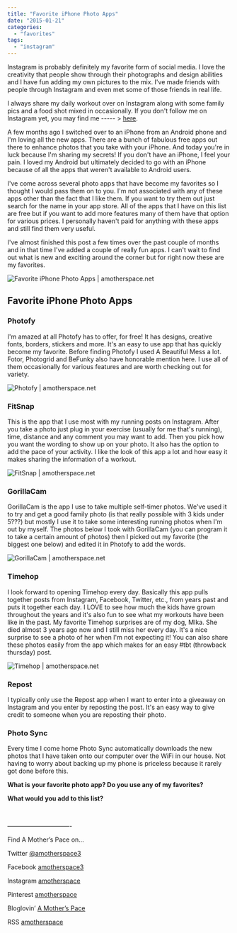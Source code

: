 ```yaml
---
title: "Favorite iPhone Photo Apps"
date: "2015-01-21"
categories: 
  - "favorites"
tags: 
  - "instagram"
---
```


Instagram is probably definitely my favorite form of social media. I love the creativity that people show through their photographs and design abilities and I have fun adding my own pictures to the mix. I've made friends with people through Instagram and even met some of those friends in real life.

I always share my daily workout over on Instagram along with some family pics and a food shot mixed in occasionally. If you don't follow me on Instagram yet, you may find me ----- > [here](http://instagram.com/amotherspace/).

A few months ago I switched over to an iPhone from an Android phone and I'm loving all the new apps. There are a bunch of fabulous free apps out there to enhance photos that you take with your iPhone. And today you're in luck because I'm sharing my secrets! If you don't have an iPhone, I feel your pain. I loved my Android but ultimately decided to go with an iPhone because of all the apps that weren't available to Android users.

I've come across several photo apps that have become my favorites so I thought I would pass them on to you. I'm not associated with any of these apps other than the fact that I like them. If you want to try them out just search for the name in your app store. All of the apps that I have on this list are free but if you want to add more features many of them have that option for various prices. I personally haven't paid for anything with these apps and still find them very useful.

I've almost finished this post a few times over the past couple of months and in that time I've added a couple of really fun apps. I can't wait to find out what is new and exciting around the corner but for right now these are my favorites.

![Favorite iPhone Photo Apps | amotherspace.net](images/IMG_2774-1024x1024.jpg)

## **Favorite iPhone Photo Apps**

### Photofy

I'm amazed at all Photofy has to offer, for free! It has designs, creative fonts, borders, stickers and more. It's an easy to use app that has quickly become my favorite. Before finding Photofy I used A Beautiful Mess a lot. Fotor, Photogrid and BeFunky also have honorable mention here. I use all of them occasionally for various features and are worth checking out for variety.

![Photofy | amotherspace.net](images/IMG_2090-1024x1024.jpg)

### FitSnap

This is the app that I use most with my running posts on Instagram. After you take a photo just plug in your exercise (usually for me that's running), time, distance and any comment you may want to add. Then you pick how you want the wording to show up on your photo. It also has the option to add the pace of your activity. I like the look of this app a lot and how easy it makes sharing the information of a workout.

![FitSnap | amotherspace.net](images/10747877_566278686807651_539036606_n.jpg)

### GorillaCam

GorillaCam is the app I use to take multiple self-timer photos. We've used it to try and get a good family photo (is that really possible with 3 kids under 5???) but mostly I use it to take some interesting running photos when I'm out by myself. The photos below I took with GorillaCam (you can program it to take a certain amount of photos) then I picked out my favorite (the biggest one below) and edited it in Photofy to add the words.

![GorillaCam | amotherspace.net](images/GorillaCam-1024x1024.jpg)

### Timehop

I look forward to opening Timehop every day. Basically this app pulls together posts from Instagram, Facebook, Twitter, etc., from years past and puts it together each day. I LOVE to see how much the kids have grown throughout the years and it's also fun to see what my workouts have been like in the past. My favorite Timehop surprises are of my dog, MIka. She died almost 3 years ago now and I still miss her every day. It's a nice surprise to see a photo of her when I'm not expecting it! You can also share these photos easily from the app which makes for an easy #tbt (throwback thursday) post.

![Timehop | amotherspace.net](images/unnamed-1.jpg)

### Repost

I typically only use the Repost app when I want to enter into a giveaway on Instagram and you enter by reposting the post. It's an easy way to give credit to someone when you are reposting their photo.

### Photo Sync

Every time I come home Photo Sync automatically downloads the new photos that I have taken onto our computer over the WiFi in our house. Not having to worry about backing up my phone is priceless because it rarely got done before this.

**What is your favorite photo app? Do you use any of my favorites?**

**What would you add to this list?**

 

——————————-

Find A Mother’s Pace on…

Twitter [@amotherspace3](https://twitter.com/amotherspace3)

Facebook [amotherspace3](http://facebook.com/amotherspace3)

Instagram [amotherspace](http://instagram.com/amotherspace)

Pinterest [amotherspace](http://pinterest.com/amotherspace/)

Bloglovin’ [A Mother’s Pace](http://www.bloglovin.com/en/blog/6680087)

RSS [amotherspace](http://feeds.feedburner.com/amotherspace)
